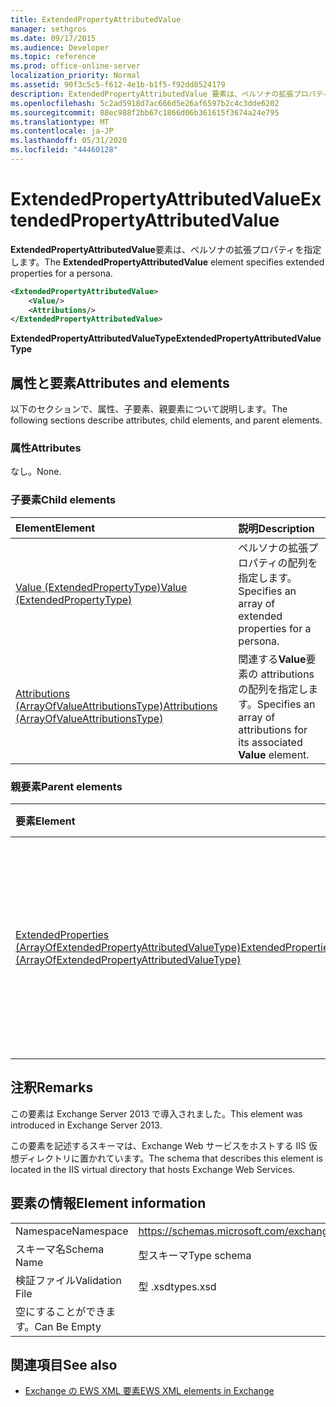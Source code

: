 ```yaml
---
title: ExtendedPropertyAttributedValue
manager: sethgros
ms.date: 09/17/2015
ms.audience: Developer
ms.topic: reference
ms.prod: office-online-server
localization_priority: Normal
ms.assetid: 90f3c5c5-f612-4e1b-b1f5-f92dd8524179
description: ExtendedPropertyAttributedValue 要素は、ペルソナの拡張プロパティを指定します。
ms.openlocfilehash: 5c2ad5918d7ac666d5e26af6597b2c4c3dde6202
ms.sourcegitcommit: 88ec988f2bb67c1866d06b361615f3674a24e795
ms.translationtype: MT
ms.contentlocale: ja-JP
ms.lasthandoff: 05/31/2020
ms.locfileid: "44460128"
---
```

# <a name="extendedpropertyattributedvalue"></a><span data-ttu-id="80660-103">ExtendedPropertyAttributedValue</span><span class="sxs-lookup"><span data-stu-id="80660-103">ExtendedPropertyAttributedValue</span></span>

<span data-ttu-id="80660-104">**ExtendedPropertyAttributedValue**要素は、ペルソナの拡張プロパティを指定します。</span><span class="sxs-lookup"><span data-stu-id="80660-104">The **ExtendedPropertyAttributedValue** element specifies extended properties for a persona.</span></span> 
  
```XML
<ExtendedPropertyAttributedValue>
    <Value/>
    <Attributions/>
</ExtendedPropertyAttributedValue>
```

 <span data-ttu-id="80660-105">**ExtendedPropertyAttributedValueType**</span><span class="sxs-lookup"><span data-stu-id="80660-105">**ExtendedPropertyAttributedValueType**</span></span>
## <a name="attributes-and-elements"></a><span data-ttu-id="80660-106">属性と要素</span><span class="sxs-lookup"><span data-stu-id="80660-106">Attributes and elements</span></span>

<span data-ttu-id="80660-107">以下のセクションで、属性、子要素、親要素について説明します。</span><span class="sxs-lookup"><span data-stu-id="80660-107">The following sections describe attributes, child elements, and parent elements.</span></span>
  
### <a name="attributes"></a><span data-ttu-id="80660-108">属性</span><span class="sxs-lookup"><span data-stu-id="80660-108">Attributes</span></span>

<span data-ttu-id="80660-109">なし。</span><span class="sxs-lookup"><span data-stu-id="80660-109">None.</span></span>
  
### <a name="child-elements"></a><span data-ttu-id="80660-110">子要素</span><span class="sxs-lookup"><span data-stu-id="80660-110">Child elements</span></span>

|<span data-ttu-id="80660-111">**Element**</span><span class="sxs-lookup"><span data-stu-id="80660-111">**Element**</span></span>|<span data-ttu-id="80660-112">**説明**</span><span class="sxs-lookup"><span data-stu-id="80660-112">**Description**</span></span>|
|:-----|:-----|
|[<span data-ttu-id="80660-113">Value (ExtendedPropertyType)</span><span class="sxs-lookup"><span data-stu-id="80660-113">Value (ExtendedPropertyType)</span></span>](value-extendedpropertytype.md) <br/> |<span data-ttu-id="80660-114">ペルソナの拡張プロパティの配列を指定します。</span><span class="sxs-lookup"><span data-stu-id="80660-114">Specifies an array of extended properties for a persona.</span></span>  <br/> |
|[<span data-ttu-id="80660-115">Attributions (ArrayOfValueAttributionsType)</span><span class="sxs-lookup"><span data-stu-id="80660-115">Attributions (ArrayOfValueAttributionsType)</span></span>](attributions-arrayofvalueattributionstype.md) <br/> |<span data-ttu-id="80660-116">関連する**Value**要素の attributions の配列を指定します。</span><span class="sxs-lookup"><span data-stu-id="80660-116">Specifies an array of attributions for its associated **Value** element.</span></span>  <br/> |
   
### <a name="parent-elements"></a><span data-ttu-id="80660-117">親要素</span><span class="sxs-lookup"><span data-stu-id="80660-117">Parent elements</span></span>

|<span data-ttu-id="80660-118">**要素**</span><span class="sxs-lookup"><span data-stu-id="80660-118">**Element**</span></span>|<span data-ttu-id="80660-119">**説明**</span><span class="sxs-lookup"><span data-stu-id="80660-119">**Description**</span></span>|
|:-----|:-----|
|[<span data-ttu-id="80660-120">ExtendedProperties (ArrayOfExtendedPropertyAttributedValueType)</span><span class="sxs-lookup"><span data-stu-id="80660-120">ExtendedProperties (ArrayOfExtendedPropertyAttributedValueType)</span></span>](extendedproperties-arrayofextendedpropertyattributedvaluetype.md) <br/> |<span data-ttu-id="80660-121">統合連絡先ストアの操作に使用される拡張プロパティが含まれます。</span><span class="sxs-lookup"><span data-stu-id="80660-121">Contains the extended properties used for Unified Contact Store operations.</span></span>  <br/> |
   
## <a name="remarks"></a><span data-ttu-id="80660-122">注釈</span><span class="sxs-lookup"><span data-stu-id="80660-122">Remarks</span></span>

<span data-ttu-id="80660-123">この要素は Exchange Server 2013 で導入されました。</span><span class="sxs-lookup"><span data-stu-id="80660-123">This element was introduced in Exchange Server 2013.</span></span>
  
<span data-ttu-id="80660-124">この要素を記述するスキーマは、Exchange Web サービスをホストする IIS 仮想ディレクトリに置かれています。</span><span class="sxs-lookup"><span data-stu-id="80660-124">The schema that describes this element is located in the IIS virtual directory that hosts Exchange Web Services.</span></span>
  
## <a name="element-information"></a><span data-ttu-id="80660-125">要素の情報</span><span class="sxs-lookup"><span data-stu-id="80660-125">Element information</span></span>

|||
|:-----|:-----|
|<span data-ttu-id="80660-126">Namespace</span><span class="sxs-lookup"><span data-stu-id="80660-126">Namespace</span></span>  <br/> |https://schemas.microsoft.com/exchange/services/2006/types  <br/> |
|<span data-ttu-id="80660-127">スキーマ名</span><span class="sxs-lookup"><span data-stu-id="80660-127">Schema Name</span></span>  <br/> |<span data-ttu-id="80660-128">型スキーマ</span><span class="sxs-lookup"><span data-stu-id="80660-128">Type schema</span></span>  <br/> |
|<span data-ttu-id="80660-129">検証ファイル</span><span class="sxs-lookup"><span data-stu-id="80660-129">Validation File</span></span>  <br/> |<span data-ttu-id="80660-130">型 .xsd</span><span class="sxs-lookup"><span data-stu-id="80660-130">types.xsd</span></span>  <br/> |
|<span data-ttu-id="80660-131">空にすることができます。</span><span class="sxs-lookup"><span data-stu-id="80660-131">Can Be Empty</span></span>  <br/> ||
   
## <a name="see-also"></a><span data-ttu-id="80660-132">関連項目</span><span class="sxs-lookup"><span data-stu-id="80660-132">See also</span></span>



- [<span data-ttu-id="80660-133">Exchange の EWS XML 要素</span><span class="sxs-lookup"><span data-stu-id="80660-133">EWS XML elements in Exchange</span></span>](ews-xml-elements-in-exchange.md)

